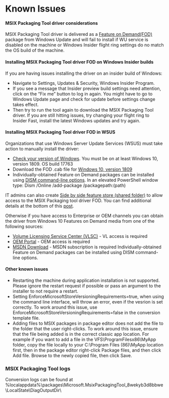 # Known Issues
#### MSIX Packaging Tool driver considerations
MSIX Packaging Tool driver is delivered as a [Feature on Demand(FOD)](https://docs.microsoft.com/en-us/windows-hardware/manufacture/desktop/features-on-demand-v2--capabilities) package from Windows Update and will fail to install if WU service is disabled on the machine or Windows Insider flight ring settings do no match the OS build of the machine. 

#### Installing MSIX Packaging Tool driver FOD on Windows Insider builds
If you are having issues installing the driver on an insider build of Windows:
- Navigate to Settings, Updates & Security, Windows Insider Program.
- If you see a message that Insider preview build settings need attention, click on the “Fix me” button to log in again. You might have to go to Windows Update page and check for update before settings change takes effect. 
- Then try to run the tool again to download the MSIX Packaging Tool driver. If you are still hitting issues, try changing your flight ring to Insider Fast, install the latest Windows updates and try again.

#### Installing MSIX Packaging Tool driver FOD in WSUS
Organizations that use Windows Server Update Services (WSUS) must take action to manually install the driver:
- [Check your version of Windows](https://support.microsoft.com/en-us/help/13443/windows-which-operating-system). You must be on at least Windows 10, version 1809. OS build 17763 
- Download the FOD .cab file for [Windows 10, version 1809]()
- Individually-obtained Feature on Demand packages can be installed using [DISM command-line options](https://docs.microsoft.com/en-us/windows-hardware/manufacture/desktop/dism-operating-system-package-servicing-command-line-options). In an elevated PowerShell window type: Dism /Online /add-package /packagepath:(path) 

IT admins can also create [Side by side feature store (shared folder)](https://docs.microsoft.com/en-us/previous-versions/windows/it-pro/windows-server-2012-R2-and-2012/jj127275(v=ws.11)) to allow access to the MSIX Packaging tool driver FOD. You can find additional details at the bottom of this [post](https://techcommunity.microsoft.com/t5/Windows-IT-Pro-Blog/Language-pack-acquisition-and-retention-for-enterprise-devices/ba-p/275404).

Otherwise if you have access to Enterprise or OEM channels you can obtain the driver from Windows 10 Features on Demand media from one of the following sources:
- [Volume Licensing Service Center (VLSC)](https://www.microsoft.com/Licensing/servicecenter/default.aspx) - VL access is required
- [OEM Portal](https://www.microsoftoem.com) - OEM access is required
- [MSDN Download](https://my.visualstudio.com/Downloads/Featured) - MSDN subscription is required
Individually-obtained Feature on Demand packages can be installed using DISM command-line options.

#### Other known issues
- Restarting the machine during application installation is not supported. Please ignore the restart request if possible or pass an argument to the installer to not require a restart.
- Setting EnforceMicrosoftStoreVersioningRequirements=true, when using the command line interface, will throw an error, even if the vesrion is set correctly. To work around this issue, use EnforceMicrosoftStoreVersioningRequirements=false in the conversion template file.
- Adding files to MSIX packages in package editor does not add the file to the folder that the user right-clicks. To work around this issue, ensure that the file being added is in the correct classic app location. For example if you want to add a file in the VFS\ProgramFilesx86\MyApp folder, copy the file locally to your C:\Program Files (86)\MyApp location first, then in the package editor right-click Package files, and then click Add file. Browse to the newly copied file, then click Save.

### MSIX Packaging Tool logs
Conversion logs can be found at %localappdata%\packages\Microsoft.MsixPackagingTool_8wekyb3d8bbwe\LocalState\DiagOutputDir\
